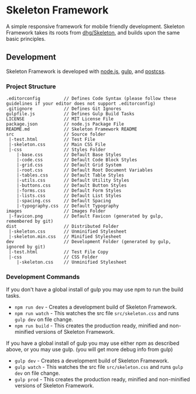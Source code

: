 # Skeleton Framework
A simple responsive framework for mobile friendly development. 
Skeleton Framework takes its roots from [dhg/Skeleton](https://github.com/dhg/Skeleton), and builds upon the same basic principles.

## Development
Skeleton Framework is developed with [node.js](https://nodejs.org), [gulp](http://gulpjs.com/), and [postcss](https://github.com/postcss/postcss).

### Project Structure

```
.editorconfig         // Defines Code Syntax (please follow these guidelines if your editor does not support .editorconfig)
.gitignore            // Defines Git Ignores
gulpfile.js           // Defines Gulp Build Tasks
LICENSE               // MIT License File
package.json          // node.js Package File
README.md             // Skeleton Framework README
src                   // Source folder
 |-test.html          // Test File
 |-skeleton.css       // Main CSS File
 |-css                // Styles Folder
    |-base.css        // Default Base Styles
    |-code.css        // Default Code Block Styles
    |-grid.css        // Default Grid System
    |-root.css        // Default Root Document Variables
    |-tables.css      // Default Table Styles
    |-utils.css       // Default Utility Styles
    |-buttons.css     // Default Button Styles
    |-forms.css       // Default Form Styles
    |-lists.css       // Default List Styles
    |-spacing.css     // Default Spacing
    |-typography.css  // Default Typography
images                // Images Folder
 |-favicon.png        // Default Favicon (generated by gulp, remembered by git)
dist                  // Distributed Folder
 |-skeleton.css       // Unminified Stylesheet
 |-skeleton.min.css   // Minified Stylesheet
dev                   // Development Folder (generated by gulp, ignored by git)
 |-test.html          // Test File Copy
 |-css                // CSS Folder
    |-skeleton.css    // Unminified Stylesheet
```

### Development Commands

If you don't have a global install of gulp you may use npm to run the build tasks.
* `npm run dev` - Creates a development build of Skeleton Framework.
* `npm run watch` - This watches the src file `src/skeleton.css` and runs `gulp dev` on file change.
* `npm run build` - This creates the production ready, minified and non-minified versions of Skeleton Framework.

If you have a global install of gulp you may use either npm as described above, or you may use gulp. (you will get more debug info from gulp)
* `gulp dev` - Creates a development build of Skeleton Framework.
* `gulp watch` - This watches the src file `src/skeleton.css` and runs `gulp dev` on file change.
* `gulp prod` - This creates the production ready, minified and non-minified versions of Skeleton Framework.
